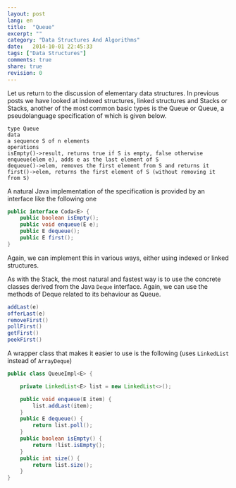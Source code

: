 ```yaml
---
layout: post
lang: en
title:  "Queue"
excerpt: ""
category: "Data Structures And Algorithms"
date:   2014-10-01 22:45:33
tags: ["Data Structures"]
comments: true
share: true
revision: 0
---
```

Let us return to the discussion of elementary data structures. In previous posts we have looked at indexed structures, linked structures and Stacks or Stacks, another of the most common basic types is the Queue or Queue, a pseudolanguage specification of which is given below.
```
type Queue
data
a sequence S of n elements
operations
isEmpty()->result, returns true if S is empty, false otherwise
enqueue(elem e), adds e as the last element of S
dequeue()->elem, removes the first element from S and returns it
first()->elem, returns the first element of S (without removing it from S)
```
A natural Java implementation of the specification is provided by an interface like the following one

```java
public interface Coda<E> {
    public boolean isEmpty();
    public void enqueue(E e);
    public E dequeue();
    public E first();
}
```

Again, we can implement this in various ways, either using indexed or linked structures. 

As with the Stack, the most natural and fastest way is to use the concrete classes derived from the Java `Deque` interface.
Again, we can use the methods of Deque related to its behaviour as Queue.

```java
addLast(e)
offerLast(e)
removeFirst()
pollFirst()
getFirst()
peekFirst()
```

A wrapper class that makes it easier to use is the following (uses `LinkedList` instead of `ArrayDeque`)

```java
public class QueueImpl<E> {

    private LinkedList<E> list = new LinkedList<>();

    public void enqueue(E item) {
        list.addLast(item);
    }
    public E dequeue() {
        return list.poll();
    }
    public boolean isEmpty() {
        return !list.isEmpty();
    }
    public int size() {
        return list.size();
    }
}
```